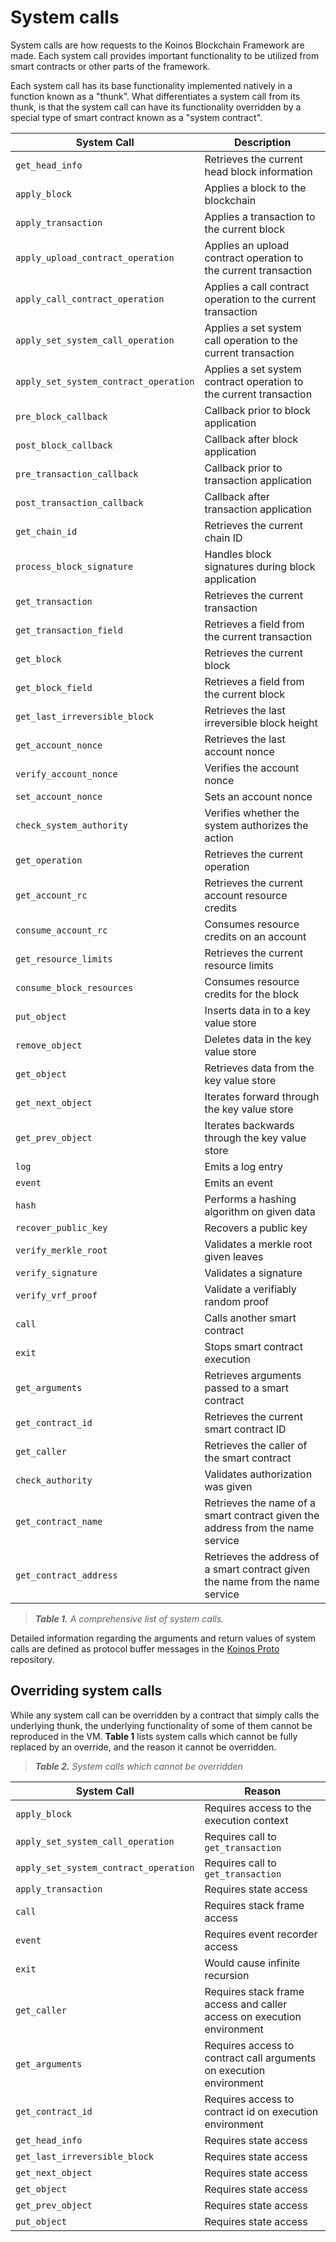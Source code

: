 # System calls

System calls are how requests to the Koinos Blockchain Framework are made. Each system call provides important functionality to be utilized from smart contracts or other parts of the framework.

Each system call has its base functionality implemented natively in a function known as a "thunk". What differentiates a system call from its thunk, is that the system call can have its functionality overridden by a special type of smart contract known as a "system contract".

|System Call|Description|
|---|---|
|`get_head_info`|Retrieves the current head block information|
|`apply_block`|Applies a block to the blockchain|
|`apply_transaction`|Applies a transaction to the current block|
|`apply_upload_contract_operation`|Applies an upload contract operation to the current transaction|
|`apply_call_contract_operation`|Applies a call contract operation to the current transaction|
|`apply_set_system_call_operation`|Applies a set system call operation to the current transaction|
|`apply_set_system_contract_operation`|Applies a set system contract operation to the current transaction|
|`pre_block_callback`|Callback prior to block application|
|`post_block_callback`|Callback after block application|
|`pre_transaction_callback`|Callback prior to transaction application|
|`post_transaction_callback`|Callback after transaction application|
|`get_chain_id`|Retrieves the current chain ID|
|`process_block_signature`|Handles block signatures during block application|
|`get_transaction`|Retrieves the current transaction|
|`get_transaction_field`|Retrieves a field from the current transaction|
|`get_block`|Retrieves the current block|
|`get_block_field`|Retrieves a field from the current block|
|`get_last_irreversible_block`|Retrieves the last irreversible block height|
|`get_account_nonce`|Retrieves the last account nonce|
|`verify_account_nonce`|Verifies the account nonce|
|`set_account_nonce`|Sets an account nonce|
|`check_system_authority`|Verifies whether the system authorizes the action|
|`get_operation`|Retrieves the current operation|
|`get_account_rc`|Retrieves the current account resource credits|
|`consume_account_rc`|Consumes resource credits on an account|
|`get_resource_limits`|Retrieves the current resource limits|
|`consume_block_resources`|Consumes resource credits for the block|
|`put_object`|Inserts data in to a key value store|
|`remove_object`|Deletes data in the key value store|
|`get_object`|Retrieves data from the key value store|
|`get_next_object`|Iterates forward through the key value store|
|`get_prev_object`|Iterates backwards through the key value store|
|`log`|Emits a log entry|
|`event`|Emits an event|
|`hash`|Performs a hashing algorithm on given data|
|`recover_public_key`|Recovers a public key|
|`verify_merkle_root`|Validates a merkle root given leaves|
|`verify_signature`|Validates a signature|
|`verify_vrf_proof`|Validate a verifiably random proof|
|`call`|Calls another smart contract|
|`exit`|Stops smart contract execution|
|`get_arguments`|Retrieves arguments passed to a smart contract|
|`get_contract_id`|Retrieves the current smart contract ID|
|`get_caller`|Retrieves the caller of the smart contract|
|`check_authority`|Validates authorization was given|
|`get_contract_name`|Retrieves the name of a smart contract given the address from the name service|
|`get_contract_address`|Retrieves the address of a smart contract given the name from the name service|

> _**Table 1.** A comprehensive list of system calls._

Detailed information regarding the arguments and return values of system calls are defined as protocol buffer messages in the [Koinos Proto](https://github.com/koinos/koinos-proto/blob/master/koinos/chain/system_calls.proto) repository.

## Overriding system calls

While any system call can be overridden by a contract that simply calls the underlying thunk, the underlying functionality of some of them cannot be reproduced in the VM. **Table 1** lists system calls which cannot be fully replaced by an override, and the reason it cannot be overridden.

> _**Table 2.** System calls which cannot be overridden_

|System Call|Reason|
|---|---|
|`apply_block`|Requires access to the execution context|
|`apply_set_system_call_operation`|Requires call to `get_transaction`|
|`apply_set_system_contract_operation`|Requires call to `get_transaction`|
|`apply_transaction`|Requires state access|
|`call`|Requires stack frame access|
|`event`|Requires event recorder access|
|`exit`|Would cause infinite recursion|
|`get_caller`|Requires stack frame access and caller access on execution environment|
|`get_arguments`|Requires access to contract call arguments on execution environment|
|`get_contract_id`|Requires access to contract id on execution environment|
|`get_head_info`|Requires state access|
|`get_last_irreversible_block`|Requires state access|
|`get_next_object`|Requires state access|
|`get_object`|Requires state access|
|`get_prev_object`|Requires state access|
|`put_object`|Requires state access|
